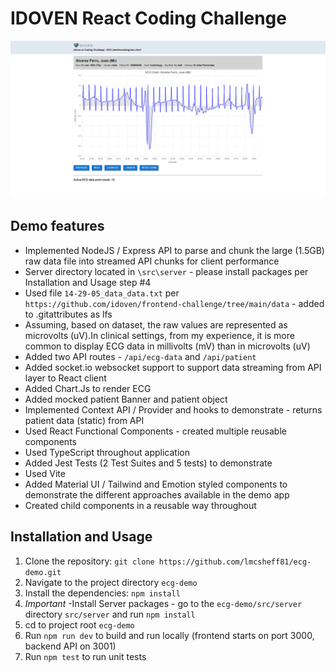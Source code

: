 # IDOVEN React Coding Challenge

![Buildtapp](src/assets/images/app-screenshot.png)

## Demo features

- Implemented NodeJS / Express API to parse and chunk the large (1.5GB) raw data file into streamed API chunks for client performance
- Server directory located in `\src\server` - please install packages per Installation and Usage step #4
- Used file `14-29-05_data_data.txt` per `https://github.com/idoven/frontend-challenge/tree/main/data` - added to .gitattributes as lfs
- Assuming, based on dataset, the raw values are represented as microvolts (uV).In clinical settings, from my experience, it is more common to display ECG data in millivolts (mV) than in microvolts (uV)
- Added two API routes - `/api/ecg-data` and `/api/patient`
- Added socket.io websocket support to support data streaming from API layer to React client
- Added Chart.Js to render ECG
- Added mocked patient Banner and patient object
- Implemented Context API / Provider and hooks to demonstrate - returns patient data (static) from API
- Used React Functional Components - created multiple reusable components
- Used TypeScript throughout application
- Added Jest Tests (2 Test Suites and 5 tests) to demonstrate
- Used Vite
- Added Material UI / Tailwind and Emotion styled components to demonstrate the different approaches available in the demo app
- Created child components in a reusable way throughout

## Installation and Usage

1. Clone the repository: `git clone https://github.com/lmcsheff81/ecg-demo.git`
2. Navigate to the project directory `ecg-demo`
3. Install the dependencies: `npm install`
4. _Important_ -Install Server packages - go to the `ecg-demo/src/server` directory `src/server` and run `npm install`
5. cd to project root `ecg-demo`
6. Run `npm run dev` to build and run locally (frontend starts on port 3000, backend API on 3001)
7. Run `npm test` to run unit tests
